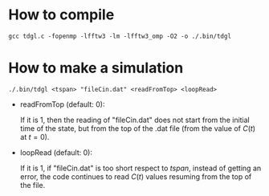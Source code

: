 # How to compile

    gcc tdgl.c -fopenmp -lfftw3 -lm -lfftw3_omp -O2 -o ./.bin/tdgl

# How to make a simulation

    ./.bin/tdgl <tspan> "fileCin.dat" <readFromTop> <loopRead>

- readFromTop (default: 0):
    
    If it is 1, then the reading of "fileCin.dat" does not start from the initial time of the state, but from the top of the .dat file (from the value of $C(t)$ at $t=0$).

- loopRead (default: 0):

    If it is 1, if "fileCin.dat" is too short respect to _tspan_, instead of getting an error, the code continues to read $C(t)$ values resuming from the top of the file. 
